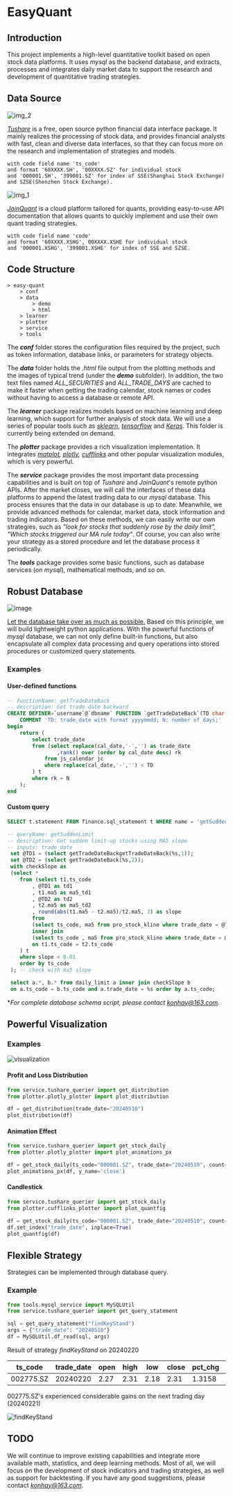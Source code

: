 # EasyQuant
## Introduction

This project implements a high-level quantitative toolkit based on open stock data platforms. It uses *mysql* as the backend database, and extracts, processes and integrates daily market data to support the research and development of quantitative trading strategies.

## Data Source
![img_2](https://github.com/konhay/easy-quant/assets/26830433/52862d6a-e117-4bff-8b65-d33800b83b01)

[*Tushare*](https://www.tushare.pro/) is a free, open source python financial data interface package. It mainly realizes the processing of stock data, and provides financial analysts with fast, clean and diverse data interfaces, so that they can focus more on the research and implementation of strategies and models.

    with code field name 'ts_code'
    and format '60XXXX.SH', '00XXXX.SZ' for individual stock
    and '000001.SH', '399001.SZ' for index of SSE(Shanghai Stock Exchange) and SZSE(Shenzhen Stock Exchange).

![img_1](https://github.com/konhay/easy-quant/assets/26830433/9d985640-776f-48aa-926d-00a65f16fdaf)

[*JoinQuant*](https://www.joinquant.com/) is a cloud platform tailored for quants, providing easy-to-use API documentation that allows quants to quickly implement and use their own quant trading strategies.

    with code field name 'code' 
    and format '60XXXX.XSHG', 00XXXX.XSHE for individual stock
    and '000001.XSHG', '399001.XSHE' for index of SSE and SZSE.

## Code Structure
    > easy-quant
        > conf 
        > data 
            > demo 
            > html
        > learner 
        > plotter 
        > service 
        > tools 

The ***conf*** folder stores the configuration files required by the project, such as token information, database links, or parameters for strategy objects.

The ***data*** folder holds the *.html* file output from the plotting methods and the images of typical trend (under the ***demo*** subfolder). In addition, the two text files named *ALL_SECURITIES* and *ALL_TRADE_DAYS* are cached to make it faster when getting the trading calendar, stock names or codes without having to access a database or remote API.

The ***learner*** package realizes models based on machine learning and deep learning, which support for further analysis of stock data. We will use a series of popular tools such as *[sklearn](https://github.com/scikit-learn/scikit-learn)*, *[tensorflow](https://github.com/tensorflow/)* and *[Keras](https://keras.io/)*. This folder is currently being extended on demand.

The ***plotter*** package provides a rich visualization implementation. It integrates *[matplot](https://matplotlib.org/), [plotly](https://github.com/plotly), [cufflinks](https://github.com/santosjorge/cufflinks)* and other popular visualization modules, which is very powerful.

The ***service*** package provides the most important data processing capabilities and is built on top of *Tushare* and *JoinQuant*'s remote python APIs. After the market closes, we will call the interfaces of these data platforms to append the latest trading data to our *mysql* database. This process ensures that the data in our database is up to date. Meanwhile, we provide advanced methods for calendar, market data, stock information and trading indicators. Based on these methods, we can easily write our own strategies, such as *"look for stocks that suddenly rose by the daily limit", "Which stocks triggered our MA rule today"*. Of course, you can also write your strategy as a stored procedure and let the database process it periodically.

The ***tools*** package provides some basic functions, such as database services (on *mysql*), mathematical methods, and so on.

## Robust Database
![image](https://github.com/konhay/easy-quant/assets/26830433/fa6fc289-e136-4804-a49c-c405ac5c1893)

<u>Let the database take over as much as possible.</u> Based on this principle, we will build lightweight python applications. With the powerful functions of *mysql* database, we can not only define built-in functions, but also encapsulate all complex data processing and query operations into stored procedures or customized query statements.

### Examples
#### User-defined functions

```sql
-- functionName: getTradeDateBack
-- description: Get trade date backward
CREATE DEFINER=`username`@`dbname` FUNCTION `getTradeDateBack`(TD char(8), N int) RETURNS char(8) CHARSET utf8mb3
    COMMENT 'TD: trade_date with format yyyymmdd; N: number of days;'
begin 
    return (
		select trade_date  
		from (select replace(cal_date,'-','') as trade_date
				,rank() over (order by cal_date desc) rk 
			from js_calendar jc 
			where replace(cal_date,'-','') < TD
		) t 
		where rk = N
	);
end
```

#### Custom query

```sql
SELECT t.statement FROM finance.sql_statement t WHERE name = 'getSuddenLimit' AND 'version=1.0';
```

```sql
-- queryName: getSuddenLimit 
-- description: Get sudden limit-up stocks using MA5 slope
-- inputs: trade_date
 set @TD1 = (select getTradeDateBackgetTradeDateBack(%s,1));
 set @TD2 = (select getTradeDateBack(%s,2));
 with checkSlope as 
 (select *  
 	from (select t1.ts_code
 		, @TD1 as td1 
 		, t1.ma5 as ma5_td1
 		, @TD2 as td2 
 		, t2.ma5 as ma5_td2
 		, round(abs(t1.ma5 - t2.ma5)/t2.ma5, 3) as slope
 		from 
 		(select ts_code, ma5 from pro_stock_kline where trade_date = @TD1) t1 
 		inner join 
 		(select ts_code , ma5 from pro_stock_kline where trade_date = @TD2) t2 
 		on t1.ts_code = t2.ts_code
 	) t 
 	where slope < 0.01 
 	order by ts_code
 ); -- check with ma5 slope

 select a.*, b.* from daily_limit a inner join checkSlope b
 on a.ts_code = b.ts_code and a.trade_date = %s order by a.ts_code;
```

**For complete database schema script, please contact konhay@163.com*.

## Powerful Visualization

### Examples
![visualization](https://github.com/konhay/easy-quant/assets/26830433/aca97d16-e48b-4f1e-ab21-9e208777d35b)

#### Profit and Loss Distribution

```python
from service.tushare_querier import get_distribution
from plotter.plotly_plotter import plot_distribution

df = get_distribution(trade_date="20240510")
plot_distribution(df)
```

#### Animation Effect

```python
from service.tushare_querier import get_stock_daily
from plotter.plotly_plotter import plot_animations_px

df = get_stock_daily(ts_code="000001.SZ", trade_date="20240510", count=120)
plot_animations_px(df, y_name='close')
```

#### Candlestick

```python
from service.tushare_querier import get_stock_daily
from plotter.cufflinks_plotter import plot_quantfig

df = get_stock_daily(ts_code="000001.SZ", trade_date="20240510", count=120)
df.set_index("trade_date", inplace=True)
plot_quantfig(df)
```

## Flexible Strategy

Strategies can be implemented through database query.

### Example

```python
from tools.mysql_service import MySQLUtil
from service.tushare_querier import get_query_statement

sql = get_query_statement("findKeyStand")
args = {"trade_date": "20240510"}
df = MySQLUtil.df_read(sql, args)
```

Result of strategy *findKeyStand* on 20240220

| ts_code   | trade_date | open | high | low  | close | pct_chg | ma5  | ma20 |
| --------- | ---------- | ---- | ---- | ---- | ----- | ------- | ---- | ---- |
| 002775.SZ | 20240220   | 2.27 | 2.31 | 2.18 | 2.31  | 1.3158  | 2.27 | 3.23 |

002775.SZ's experienced considerable gains on the next trading day (20240221)

![findKeyStand](https://github.com/konhay/easy-quant/assets/26830433/d0af1563-1bd8-4bd8-a2e1-1e620a04c6c1)


## TODO
We will continue to improve existing capabilities and integrate more available math, statistics, and deep learning methods. Most of all, we will focus on the development of stock indicators and trading strategies, as well as support for backtesting. If you have any good suggestions, please contact *konhay@163.com*.
